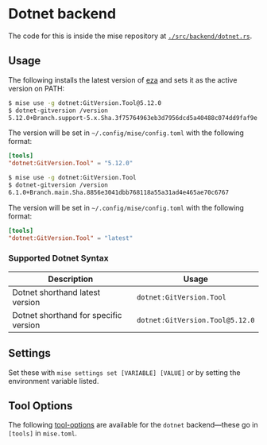 # Dotnet backend

The code for this is inside the mise repository at [`./src/backend/dotnet.rs`](https://github.com/jdx/mise/blob/main/src/backend/dotnet.rs).

## Usage

The following installs the latest version of [eza](https://crates.io/crates/eza) and
sets it as the active version on PATH:

```sh
$ mise use -g dotnet:GitVersion.Tool@5.12.0
$ dotnet-gitversion /version
5.12.0+Branch.support-5.x.Sha.3f75764963eb3d7956dcd5a40488c074dd9faf9e
```

The version will be set in `~/.config/mise/config.toml` with the following format:

```toml
[tools]
"dotnet:GitVersion.Tool" = "5.12.0"
```

```sh
$ mise use -g dotnet:GitVersion.Tool
$ dotnet-gitversion /version
6.1.0+Branch.main.Sha.8856e3041dbb768118a55a31ad4e465ae70c6767
```

The version will be set in `~/.config/mise/config.toml` with the following format:

```toml
[tools]
"dotnet:GitVersion.Tool" = "latest"
```

### Supported Dotnet Syntax

| Description                           | Usage                           |
| ------------------------------------- | ------------------------------- |
| Dotnet shorthand latest version       | `dotnet:GitVersion.Tool`        |
| Dotnet shorthand for specific version | `dotnet:GitVersion.Tool@5.12.0` |

## Settings

Set these with `mise settings set [VARIABLE] [VALUE]` or by setting the environment variable listed.

<script setup>
import Settings from '/components/settings.vue';
</script>
<Settings child="dotnet" :level="3" />

## Tool Options

The following [tool-options](/dev-tools/#tool-options) are available for the `dotnet` backend—these
go in `[tools]` in `mise.toml`.
